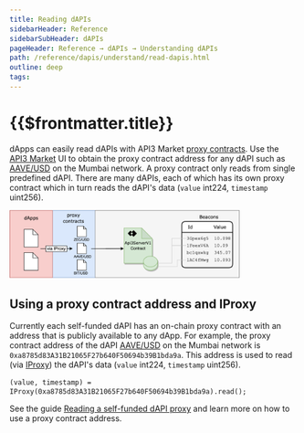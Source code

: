 ```yaml
---
title: Reading dAPIs
sidebarHeader: Reference
sidebarSubHeader: dAPIs
pageHeader: Reference → dAPIs → Understanding dAPIs
path: /reference/dapis/understand/read-dapis.html
outline: deep
tags:
---
```


<PageHeader/>

<SearchHighlight/>

<FlexStartTag/>

# {{$frontmatter.title}}

dApps can easily read dAPIs with API3 Market
[proxy contracts](/reference/dapis/understand/proxy-contracts.md). Use the
[API3 Market](https://market.api3.org) UI to obtain the proxy contract address
for any dAPI such as
[AAVE/USD](https://market.api3.org/dapis/polygon-testnet/AAVE-USD) on the Mumbai
network. A proxy contract only reads from single predefined dAPI. There are many
dAPIs, each of which has its own proxy contract which in turn reads the dAPI's
data (`value` int224, `timestamp` uint256).

<img src="../assets/images/proxy.png" style="width:80%;">

## Using a proxy contract address and IProxy

Currently each self-funded dAPI has an on-chain proxy contract with an address
that is publicly available to any dApp. For example, the proxy contract address
of the dAPI [AAVE/USD](https://market.api3.org/dapis/polygon-testnet/AAVE-USD)
on the Mumbai network is `0xa8785d83A31B21065F27b640F50694b39B1bda9a`. This
address is used to read (via [IProxy](/reference/dapis/understand/iproxy.md))
the dAPI's data (`value` int224, `timestamp` uint256).

```solidity
(value, timestamp) = IProxy(0xa8785d83A31B21065F27b640F50694b39B1bda9a).read();
```

See the guide [Reading a self-funded dAPI proxy](/guides/dapis/read-a-dapi/) and
learn more on how to use a proxy contract address.

<FlexEndTag/>
